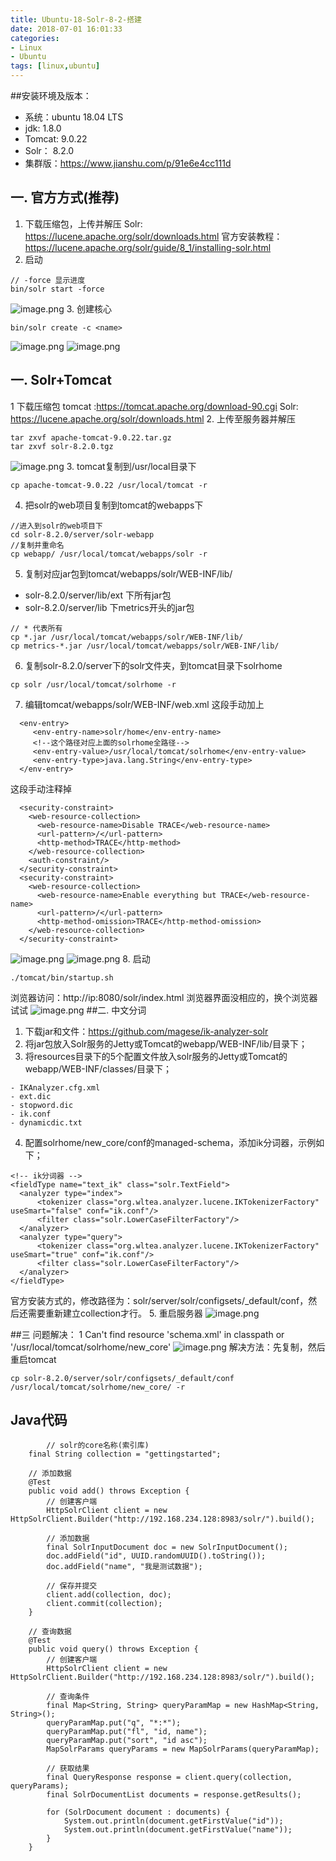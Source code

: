 ```yaml
---
title: Ubuntu-18-Solr-8-2-搭建
date: 2018-07-01 16:01:33
categories: 
- Linux 
- Ubuntu
tags: [linux,ubuntu]
---
```



##安装环境及版本：
- 系统：ubuntu 18.04 LTS
- jdk:  1.8.0
- Tomcat: 9.0.22
- Solr： 8.2.0
- 集群版：https://www.jianshu.com/p/91e6e4cc111d

## 一. 官方方式(推荐)
1. 下载压缩包，上传并解压
Solr: https://lucene.apache.org/solr/downloads.html
官方安装教程：https://lucene.apache.org/solr/guide/8_1/installing-solr.html
2. 启动
```
// -force 显示进度
bin/solr start -force
``` 
![image.png](https://upload-images.jianshu.io/upload_images/2803682-b99f655da01ee7ee.png?imageMogr2/auto-orient/strip%7CimageView2/2/w/1240)
3. 创建核心
```
bin/solr create -c <name>
```
![image.png](https://upload-images.jianshu.io/upload_images/2803682-aba83c383a8f5e30.png?imageMogr2/auto-orient/strip%7CimageView2/2/w/1240)
![image.png](https://upload-images.jianshu.io/upload_images/2803682-1ba0564ae9ca7025.png?imageMogr2/auto-orient/strip%7CimageView2/2/w/1240)

## 一. Solr+Tomcat
1 下载压缩包
tomcat :https://tomcat.apache.org/download-90.cgi
Solr: https://lucene.apache.org/solr/downloads.html
2. 上传至服务器并解压
```
tar zxvf apache-tomcat-9.0.22.tar.gz
tar zxvf solr-8.2.0.tgz
```
![image.png](https://upload-images.jianshu.io/upload_images/2803682-199c556af37e6c3e.png?imageMogr2/auto-orient/strip%7CimageView2/2/w/1240)
3. tomcat复制到/usr/local目录下
```
cp apache-tomcat-9.0.22 /usr/local/tomcat -r
```
4. 把solr的web项目复制到tomcat的webapps下
```
//进入到solr的web项目下
cd solr-8.2.0/server/solr-webapp
//复制并重命名
cp webapp/ /usr/local/tomcat/webapps/solr -r
```
5. 复制对应jar包到tomcat/webapps/solr/WEB-INF/lib/
- solr-8.2.0/server/lib/ext 下所有jar包
- solr-8.2.0/server/lib 下metrics开头的jar包
```
// * 代表所有
cp *.jar /usr/local/tomcat/webapps/solr/WEB-INF/lib/
cp metrics-*.jar /usr/local/tomcat/webapps/solr/WEB-INF/lib/
```
6. 复制solr-8.2.0/server下的solr文件夹，到tomcat目录下solrhome 
```
cp solr /usr/local/tomcat/solrhome -r
```
7. 编辑tomcat/webapps/solr/WEB-INF/web.xml
这段手动加上
```
  <env-entry>
     <env-entry-name>solr/home</env-entry-name>
     <!--这个路径对应上面的solrhome全路径-->
     <env-entry-value>/usr/local/tomcat/solrhome</env-entry-value>
     <env-entry-type>java.lang.String</env-entry-type>
  </env-entry>
```
这段手动注释掉
```
  <security-constraint>
    <web-resource-collection>
      <web-resource-name>Disable TRACE</web-resource-name>
      <url-pattern>/</url-pattern>
      <http-method>TRACE</http-method>
    </web-resource-collection>
    <auth-constraint/>
  </security-constraint>
  <security-constraint>
    <web-resource-collection>
      <web-resource-name>Enable everything but TRACE</web-resource-name>
      <url-pattern>/</url-pattern>
      <http-method-omission>TRACE</http-method-omission>
    </web-resource-collection>
  </security-constraint>
```
![image.png](https://upload-images.jianshu.io/upload_images/2803682-d915e35e69944b33.png?imageMogr2/auto-orient/strip%7CimageView2/2/w/1240)
![image.png](https://upload-images.jianshu.io/upload_images/2803682-11ca1d1575bacb9a.png?imageMogr2/auto-orient/strip%7CimageView2/2/w/1240)
8. 启动 
```
./tomcat/bin/startup.sh
```
浏览器访问：http://ip:8080/solr/index.html
浏览器界面没相应的，换个浏览器试试
![image.png](https://upload-images.jianshu.io/upload_images/2803682-47e08b9978e2ff65.png?imageMogr2/auto-orient/strip%7CimageView2/2/w/1240)
##二. 中文分词
1. 下载jar和文件：https://github.com/magese/ik-analyzer-solr
2. 将jar包放入Solr服务的Jetty或Tomcat的webapp/WEB-INF/lib/目录下；
3. 将resources目录下的5个配置文件放入solr服务的Jetty或Tomcat的webapp/WEB-INF/classes/目录下；
```
- IKAnalyzer.cfg.xml
- ext.dic
- stopword.dic
- ik.conf
- dynamicdic.txt
```
4. 配置solrhome/new_core/conf的managed-schema，添加ik分词器，示例如下；
```
<!-- ik分词器 -->
<fieldType name="text_ik" class="solr.TextField">
  <analyzer type="index">
      <tokenizer class="org.wltea.analyzer.lucene.IKTokenizerFactory" useSmart="false" conf="ik.conf"/>
      <filter class="solr.LowerCaseFilterFactory"/>
  </analyzer>
  <analyzer type="query">
      <tokenizer class="org.wltea.analyzer.lucene.IKTokenizerFactory" useSmart="true" conf="ik.conf"/>
      <filter class="solr.LowerCaseFilterFactory"/>
  </analyzer>
</fieldType>
```
官方安装方式的，修改路径为：solr/server/solr/configsets/_default/conf，然后还需要重新建立collection才行。
5. 重启服务器
![image.png](https://upload-images.jianshu.io/upload_images/2803682-a29a55417c714e29.png?imageMogr2/auto-orient/strip%7CimageView2/2/w/1240)

##三 问题解决：
1 Can't find resource 'schema.xml' in classpath or '/usr/local/tomcat/solrhome/new_core'
![image.png](https://upload-images.jianshu.io/upload_images/2803682-b5b6edc488bc6af1.png?imageMogr2/auto-orient/strip%7CimageView2/2/w/1240)
解决方法：先复制，然后重启tomcat
```
cp solr-8.2.0/server/solr/configsets/_default/conf /usr/local/tomcat/solrhome/new_core/ -r
```

## Java代码
```
        // solr的core名称(索引库)
	final String collection = "gettingstarted";

	// 添加数据
	@Test
	public void add() throws Exception {
		// 创建客户端
		HttpSolrClient client = new HttpSolrClient.Builder("http://192.168.234.128:8983/solr/").build();

		// 添加数据
		final SolrInputDocument doc = new SolrInputDocument();
		doc.addField("id", UUID.randomUUID().toString());
		doc.addField("name", "我是测试数据");

		// 保存并提交
		client.add(collection, doc);
		client.commit(collection);
	}

	// 查询数据
	@Test
	public void query() throws Exception {
		// 创建客户端
		HttpSolrClient client = new HttpSolrClient.Builder("http://192.168.234.128:8983/solr/").build();

		// 查询条件
		final Map<String, String> queryParamMap = new HashMap<String, String>();
		queryParamMap.put("q", "*:*");
		queryParamMap.put("fl", "id, name");
		queryParamMap.put("sort", "id asc");
		MapSolrParams queryParams = new MapSolrParams(queryParamMap);

		// 获取结果
		final QueryResponse response = client.query(collection, queryParams);
		final SolrDocumentList documents = response.getResults();

		for (SolrDocument document : documents) {
			System.out.println(document.getFirstValue("id"));
			System.out.println(document.getFirstValue("name"));
		}
	}
```
